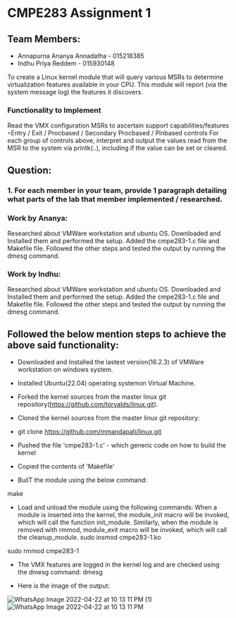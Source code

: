 # CMPE283 Assignment 1

## Team Members: 
- Annapurna Ananya Annadatha - 015218385
- Indhu Priya Reddem - 015930148

To create a Linux kernel module that will query various MSRs to determine virtualization features available in your CPU. This module will report (via the system message log) the features it discovers.

### Functionality to Implement
Read the VMX configuration MSRs to ascertain support capabilities/features ◦Entry / Exit / Procbased / Secondary Procbased / Pinbased controls
For each group of controls above, interpret and output the values read from the MSR to the system via printk(..), including if the value can be set or cleared.

## Question:

### 1. For each member in your team, provide 1 paragraph detailing what parts of the lab that member implemented / researched. 

### Work by Ananya:
Researched about VMWare workstation and ubuntu OS. Downloaded and Installed them and performed the setup. Added the cmpe283-1.c file and Makefile file. Followed the other steps and tested the output by running the dmesg command.


### Work by Indhu:
Researched about VMWare workstation and ubuntu OS. Downloaded and Installed them and performed the setup. Added the cmpe283-1.c file and Makefile file. Followed the other steps and tested the output by running the dmesg command.

## Followed the below mention steps to achieve the above said functionality:

* Downloaded and Installed the lastest version(16.2.3) of VMWare workstation on windows system.

* Installed Ubuntu(22.04) operating systemon Virtual Machine.

* Forked the kernel sources from the master linux git repository(https://github.com/torvalds/linux.git).

* Cloned the kernel sources from the master linux git repository:

* git clone https://github.com/mmandapati/linux.git

* Pushed the file 'cmpe283-1.c' - which generic code on how to build the kernel

* Copied the contents of 'Makefile'

* BuilT the module using the below command:

make

* Load and unload the module using the following commands: When a module is inserted into the kernel, the module_init macro will be invoked, 
which will call the function init_module.
Similarly, when the module is removed with rmmod, module_exit macro will be invoked, which will call the cleanup_module.
sudo insmod cmpe283-1.ko

sudo rmmod cmpe283-1

* The VMX features are logged in the kernel log and are checked using the dmesg command:
dmesg

* Here is the image of the output:

![WhatsApp Image 2022-04-22 at 10 13 11 PM (1)](https://user-images.githubusercontent.com/48903573/164878987-28cb7751-fb6c-48b2-9be2-d31711dce334.jpeg)
![WhatsApp Image 2022-04-22 at 10 13 11 PM](https://user-images.githubusercontent.com/48903573/164878989-ad875ccb-ca85-4649-bdaa-c80e135490f6.jpeg)



